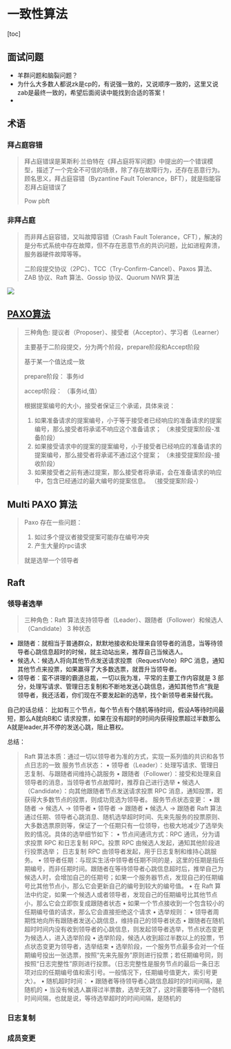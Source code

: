 # 一致性算法

[toc]

## 面试问题

* 羊群问题和脑裂问题？
* 为什么大多数人都说zk是cp的，有说强一致的，又说顺序一致的，这里又说zab是最终一致的，希望后面阅读中能找到合适的答案！
* 

## 术语

### 拜占庭容错

> 拜占庭错误是莱斯利·兰伯特在《拜占庭将军问题》中提出的一个错误模型，描述了一个完全不可信的场景，除了存在故障行为，还存在恶意行为。顾名思义，拜占庭容错（Byzantine Fault Tolerance，BFT），就是指能容忍拜占庭错误了
>
> Pow pbft

### 非拜占庭

> 而非拜占庭容错，又叫故障容错（Crash Fault Tolerance，CFT），解决的是分布式系统中存在故障，但不存在恶意节点的共识问题，比如进程奔溃，服务器硬件故障等等。
>
> 二阶段提交协议（2PC）、TCC（Try-Confirm-Cancel）、Paxos 算法、ZAB 协议、Raft 算法、Gossip 协议、Quorum NWR 算法



![](https://tva1.sinaimg.cn/large/008i3skNgy1gsl214e3ygj30dt09paao.jpg)

## [PAXO算法](https://time.geekbang.org/column/article/201700)

> 三种角色: 提议者（Proposer）、接受者（Acceptor）、学习者（Learner）
>
> 主要基于二阶段提交，分为两个阶段，prepare阶段和Accept阶段
>
> 基于某一个值达成一致
>
> prepare阶段： 事务id
>
> accept阶段： （事务id,值）
>
> 根据提案编号的大小，接受者保证三个承诺，具体来说：
>
> 1. 如果准备请求的提案编号，小于等于接受者已经响应的准备请求的提案编号，那么接受者将承诺不响应这个准备请求； （未接受提案阶段-准备阶段）
> 2. 如果接受请求中的提案的提案编号，小于接受者已经响应的准备请求的提案编号，那么接受者将承诺不通过这个提案； （未接受提案阶段-接收阶段）
> 3. 如果接受者之前有通过提案，那么接受者将承诺，会在准备请求的响应中，包含已经通过的最大编号的提案信息。 （接受提案阶段-）

## Multi PAXO 算法

> Paxo 存在一些问题：
>
> 1. 如过多个提议者接受提案可能存在编号冲突
> 2. 产生大量的rpc请求
>
> 就是选举一个领导者



## Raft

### 领导者选举

> 三种角色：Raft 算法支持领导者（Leader）、跟随者（Follower）和候选人（Candidate） 3 种状态

* 跟随者：就相当于普通群众，默默地接收和处理来自领导者的消息，当等待领导者心跳信息超时的时候，就主动站出来，推荐自己当候选人。
* 候选人：候选人将向其他节点发送请求投票（RequestVote）RPC 消息，通知其他节点来投票，如果赢得了大多数选票，就晋升当领导者。
* 领导者：蛮不讲理的霸道总裁，一切以我为准，平常的主要工作内容就是 3 部分，处理写请求、管理日志复制和不断地发送心跳信息，通知其他节点“我是领导者，我还活着，你们现在不要发起新的选举，找个新领导者来替代我。

自己的话总结： 比如有三个节点，每个节点有个随机等待时间，假设A等待时间最短，那么A就向B和C 请求投票，如果在没有超时的时间内获得投票超过半数那么A就是leader,并不停的发送心跳，阻止篡权。

总结：

> Raft 算法本质：通过一切以领导者为准的方式，实现一系列值的共识和各节点日志的一致
> 服务节点状态：
> • 领导者（Leader）：处理写请求、管理日志复制、与跟随者间维持心跳服务
> • 跟随者（Follower）：接受和处理来自领导者的消息，当领导者节点故障时，推荐自己进行选举
> • 候选人（Candidate）：向其他跟随者节点发送请求投票 RPC 消息，通知投票，若获得大多数节点的投票，则成功竞选为领导者。
> 服务节点状态变更：
> • 跟随者 -> 候选人 -> 领导者
> • 领导者 -> 跟随者
> • 候选人 -> 跟随者
> Raft 算法通过任期、领导者心跳消息、随机选举超时时间、先来先服务的投票原则、大多数选票原则等，保证了一个任期只有一位领导，也极大地减少了选举失败的情况。具体的选举细节如下：
> • 节点间通讯方式：RPC 通讯，分为请求投票 RPC 和日志复制 RPC。投票 RPC 由候选人发起，通知其他阶段进行投票选举； 日志复制 RPC 由领导者发起，用于日志复制和维持心跳服务。
> • 领导者任期：与现实生活中领导者任期不同的是，这里的任期是指任期编号，而非任期时间。跟随者在等待领导者心跳信息超时后，推举自己为候选人时，会增加自己的任期号；如果一个服务器节点，发现自己的任期编号比其他节点小，那么它会更新自己的编号到较大的编号值。
> • 在 Raft 算法中约定，如果一个候选人或者领导者，发现自己的任期编号比其他节点小，那么它会立即恢复成跟随者状态
> • 如果一个节点接收到一个包含较小的任期编号值的请求，那么它会直接拒绝这个请求
> • 选举规则：
> • 领导者周期性地向所有跟随者发送心跳信息，维持自己的领导者状态
> • 跟随者在随机超时时间内没有收到领导者的心跳信息，则发起领导者选举，节点状态变更为候选人，进入选举阶段
> • 选举阶段，候选人收到超过半数以上的投票，节点状态变更为领导者，选举结束
> • 选举阶段，一个服务节点最多会对一个任期编号投出一张选票，按照“先来先服务”原则进行投票；若任期编号同，则按照“日志完整性”原则进行投票。（日志完整性是服务节点的最后一条日志项对应的任期编号值和索引号。一般情况下，任期编号值更大，索引号更大）。
> • 随机超时时间：
> • 跟随者等待领导者心跳信息超时的时间间隔，是随机的
> • 当没有候选人赢得过半票数，选举无效了，这时需要等待一个随机时间间隔，也就是说，等待选举超时的时间间隔，是随机的



### 日志复制

### 成员变更




